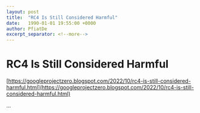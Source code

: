 ```yaml
---
layout: post
title:  "RC4 Is Still Considered Harmful"
date:   1990-01-01 19:55:00 +0000
author: PfiatDe
excerpt_separator: <!--more-->
---
```


# RC4 Is Still Considered Harmful

[https://googleprojectzero.blogspot.com/2022/10/rc4-is-still-considered-harmful.html](https://googleprojectzero.blogspot.com/2022/10/rc4-is-still-considered-harmful.html)

...
<!--more-->
